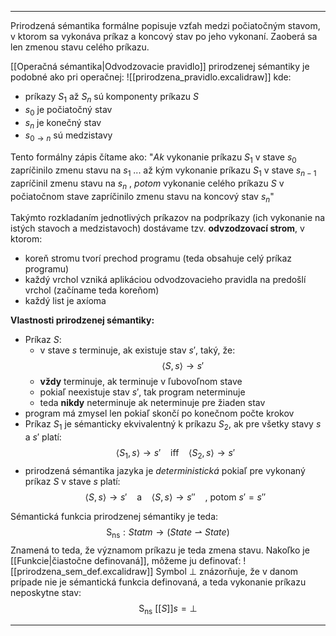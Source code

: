 ***********
Prirodzená sémantika formálne popisuje vzťah medzi počiatočným stavom, v ktorom sa vykonáva príkaz a koncový stav po jeho vykonaní.
Zaoberá sa len zmenou stavu celého príkazu.

[[Operačná sémantika|Odvodzovacie pravidlo]] prirodzenej sémantiky je podobné ako pri operačnej:
![[prirodzena_pravidlo.excalidraw]]
kde:
- príkazy $S_1$ až $S_n$ sú komponenty príkazu $S$
- $s_0$ je počiatočný stav
- $s_n$ je konečný stav
- $s_{0 \rightarrow n}$ sú medzistavy

Tento formálny zápis čítame ako:
"*Ak* vykonanie príkazu $S_1$ v stave $s_0$ zapríčinilo zmenu stavu na $s_1$ ... až kým vykonanie príkazu $S_1$ v stave $s_{n-1}$ zapríčinil zmenu stavu na $s_n$ , *potom* vykonanie celého príkazu $S$ v počiatočnom stave zapríčinilo zmenu stavu na koncový stav $s_n$"

Takýmto rozkladaním jednotlivých príkazov na podpríkazy (ich vykonanie na istých stavoch a medzistavoch) dostávame tzv. **odvzodzovací strom**, v ktorom:
- koreň stromu tvorí prechod programu (teda obsahuje celý príkaz programu)
- každý vrchol vzniká aplikáciou odvodzovacieho pravidla na predošlí vrchol (začíname teda koreňom)
- každý list je axíoma

**Vlastnosti prirodzenej sémantiky:**
- Príkaz $S$: 
	- v stave $s$ terminuje, ak existuje stav $s'$, taký, že: $$\langle S,s \rangle \rightarrow s'$$
	- **vždy** terminuje, ak terminuje v ľubovoľnom stave
	- pokiaľ neexistuje stav $s'$, tak program neterminuje
	- teda **nikdy** neterminuje ak neterminuje pre žiaden stav
- program má zmysel len pokiaľ skončí po konečnom počte krokov
- Príkaz $S_1$ je sémanticky ekvivalentný k príkazu $S_2$, ak pre všetky stavy $s$ a $s'$ platí: $$\langle S_1,s \rangle \rightarrow s'\ \ \ \ \text{iff}\ \ \ \  \langle S_2,s \rangle \rightarrow s'$$
- prirodzená sémantika jazyka je *deterministická* pokiaľ pre vykonaný príkaz $S$ v stave $s$ platí:$$\langle S,s \rangle \rightarrow s'\ \ \ \ \text{a}\ \ \ \  \langle S,s \rangle \rightarrow s''\ \ \ \ \text{, potom}\ s'=s''$$

Sémantická funkcia prirodzenej sémantiky je teda:
$$\text{S}_\text{ns} : Statm \rightarrow (State \rightharpoonup State)$$
Znamená to teda, že významom príkazu je teda zmena stavu. Nakoľko je [[Funkcie|čiastočne definovaná]], môžeme ju definovať:
![[prirodzena_sem_def.excalidraw]]
Symbol $\perp$ znázorňuje, že v danom prípade nie je sémantická funkcia definovaná, a teda vykonanie príkazu neposkytne stav:
$$
\text{S}_\text{ns}\ [[S]]s = \perp
$$

 



---
